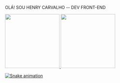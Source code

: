 OLÁ! SOU HENRY CARVALHO -- DEV FRONT-END
<div>
<a href="https://github.com/HenryCL">
<img height="180em" src="https://github-readme-stats.vercel.app/api/top-langs/?username=HenryCL&layout=compact&langs_count=7&theme=dracula"/>
<img height="180em" src="https://github-readme-stats.vercel.app/api?username=HenryCL&show_icons=true&theme=dracula&include_all_commits=true&count_private=true"/>
</div>
  
  ![Snake animation](https://github.com/HenryCL/HenryCL/blob/output/github-contribution-grid-snake.svg)

